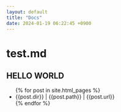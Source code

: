 ```yaml
---
layout: default
title: "Docs"
date: 2024-01-19 06:22:45 +0900
---
```


# test.md

## HELLO WORLD

<ul>
    {% for post in site.html_pages %}
    <li>
        {{post.dir}} | {{post.path}} | {{post.url}}
    </li>
    {% endfor %}
</ul>
